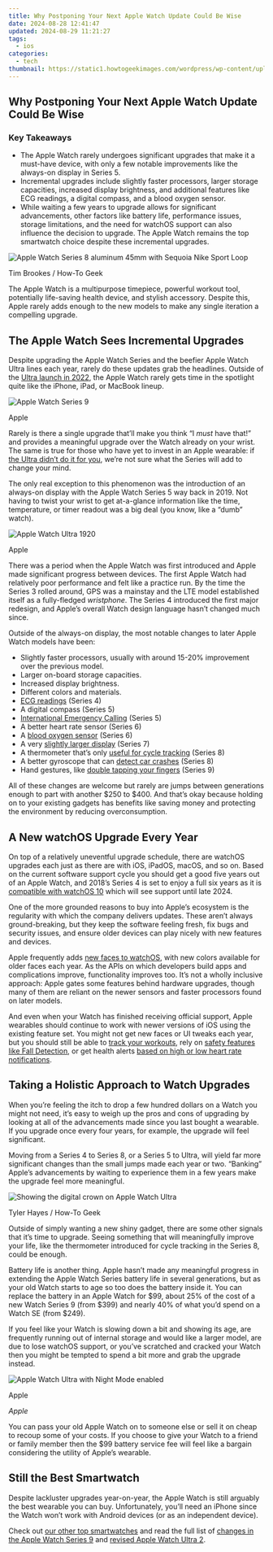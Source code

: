 ```yaml
---
title: Why Postponing Your Next Apple Watch Update Could Be Wise
date: 2024-08-28 12:41:47
updated: 2024-08-29 11:21:27
tags:
  - ios
categories:
  - tech
thumbnail: https://static1.howtogeekimages.com/wordpress/wp-content/uploads/2023/09/applewatches1.jpg
---
```


## Why Postponing Your Next Apple Watch Update Could Be Wise

### Key Takeaways

* The Apple Watch rarely undergoes significant upgrades that make it a must-have device, with only a few notable improvements like the always-on display in Series 5.
* Incremental upgrades include slightly faster processors, larger storage capacities, increased display brightness, and additional features like ECG readings, a digital compass, and a blood oxygen sensor.
* While waiting a few years to upgrade allows for significant advancements, other factors like battery life, performance issues, storage limitations, and the need for watchOS support can also influence the decision to upgrade. The Apple Watch remains the top smartwatch choice despite these incremental upgrades.

![Apple Watch Series 8 aluminum 45mm with Sequoia Nike Sport Loop](https://static1.howtogeekimages.com/wordpress/wp-content/uploads/2023/06/52558897166_b8aee71d82_o.jpg) 

Tim Brookes / How-To Geek

 The Apple Watch is a multipurpose timepiece, powerful workout tool, potentially life-saving health device, and stylish accessory. Despite this, Apple rarely adds enough to the new models to make any single iteration a compelling upgrade.

##  The Apple Watch Sees Incremental Upgrades

 Despite upgrading the Apple Watch Series and the beefier Apple Watch Ultra lines each year, rarely do these updates grab the headlines. Outside of the [Ultra launch in 2022](https://techidaily.com/different-methods-for-resetting-realme-c33-2023-phones-with-screen-locked-and-not-drfone-by-drfone-reset-android-reset-android/), the Apple Watch rarely gets time in the spotlight quite like the iPhone, iPad, or MacBook lineup.

![Apple Watch Series 9](https://static1.howtogeekimages.com/wordpress/wp-content/uploads/2023/09/watch.jpg) 

Apple

 Rarely is there a single upgrade that’ll make you think “I _must_ have that!” and provides a meaningful upgrade over the Watch already on your wrist. The same is true for those who have yet to invest in an Apple wearable: if [the Ultra didn’t do it for you](https://extra-approaches.techidaily.com/2024-approved-picsart-edge-bringing-facial-movement-into-the-digital-realm/), we’re not sure what the Series will add to change your mind.

 The only real exception to this phenomenon was the introduction of an always-on display with the Apple Watch Series 5 way back in 2019\. Not having to twist your wrist to get at-a-glance information like the time, temperature, or timer readout was a big deal (you know, like a “dumb” watch).

![Apple Watch Ultra 1920](https://static1.howtogeekimages.com/wordpress/wp-content/uploads/2022/09/c35ee791.jpg) 

Apple

 There was a period when the Apple Watch was first introduced and Apple made significant progress between devices. The first Apple Watch had relatively poor performance and felt like a practice run. By the time the Series 3 rolled around, GPS was a mainstay and the LTE model established itself as a fully-fledged _wristphone_. The Series 4 introduced the first major redesign, and Apple’s overall Watch design language hasn’t changed much since.

 Outside of the always-on display, the most notable changes to later Apple Watch models have been:

* Slightly faster processors, usually with around 15-20% improvement over the previous model.
* Larger on-board storage capacities.
* Increased display brightness.
* Different colors and materials.
* [ECG readings](https://youtube-blog.techidaily.com/ed-reliable-steps-toward-attaining-safe-and-ethical-one-million-follower-status-for-2024/) (Series 4)
* A digital compass (Series 5)
* [International Emergency Calling](https://extra-lessons.techidaily.com/updated-benq-sw320-4k-315-inch-monitor-review/) (Series 5)
* A better heart rate sensor (Series 6)
* A [blood oxygen sensor](https://extra-guidance.techidaily.com/seamlessly-integrate-pip-on-microsoft-edge-for-2024/) (Series 6)
* A very [slightly larger display](https://on-screen-recording.techidaily.com/new-2024-approved-best-solutions-to-record-video-without-sound/) (Series 7)
* A thermometer that’s only [useful for cycle tracking](https://apple-account.techidaily.com/in-2024-detailed-guide-on-removing-apple-iphone-12-mini-activation-lock-without-previous-owner-by-drfone-ios/) (Series 8)
* A better gyroscope that can [detect car crashes](https://techno-recovery.techidaily.com/the-ultimate-fix-for-when-windows-cant-find-d3dx925dll/) (Series 8)
* Hand gestures, like [double tapping your fingers](https://unlock-android.techidaily.com/in-2024-forgotten-the-voicemail-password-of-vivo-s18-try-these-fixes-by-drfone-android/) (Series 9)

 All of these changes are welcome but rarely are jumps between generations enough to part with another $250 to $400\. And that’s okay because holding on to your existing gadgets has benefits like saving money and protecting the environment by reducing overconsumption.

##  A New watchOS Upgrade Every Year

 On top of a relatively uneventful upgrade schedule, there are watchOS upgrades each just as there are with iOS, iPadOS, macOS, and so on. Based on the current software support cycle you should get a good five years out of an Apple Watch, and 2018’s Series 4 is set to enjoy a full six years as it is [compatible with watchOS 10](https://facebook-video-content.techidaily.com/updated-2024-approved-high-end-fb-photo-and-film-artist-free-access/) which will see support until late 2024.

 One of the more grounded reasons to buy into Apple’s ecosystem is the regularity with which the company delivers updates. These aren’t always ground-breaking, but they keep the software feeling fresh, fix bugs and security issues, and ensure older devices can play nicely with new features and devices.

 Apple frequently adds [new faces to watchOS](https://buynow-tips.techidaily.com/holy-stones-toy-racer-the-ultimate-family-friendly-review-for-cartoon-race-cars/), with new colors available for older faces each year. As the APIs on which developers build apps and complications improve, functionality improves too. It’s not a wholly inclusive approach: Apple gates some features behind hardware upgrades, though many of them are reliant on the newer sensors and faster processors found on later models.

 And even when your Watch has finished receiving official support, Apple wearables should continue to work with newer versions of iOS using the existing feature set. You might not get new faces or UI tweaks each year, but you should still be able to [track your workouts](https://article-tips.techidaily.com/new-2024-approved-crafting-gentle-sound-declines-with-logic-pro/), rely on [safety features like Fall Detection](https://visual-screen-recording.techidaily.com/new-zoom-room-basics-for-newbies/), or get health alerts [based on high or low heart rate notifications](https://extra-lessons.techidaily.com/updated-benq-sw320-4k-315-inch-monitor-review/).

##  Taking a Holistic Approach to Watch Upgrades

 When you’re feeling the itch to drop a few hundred dollars on a Watch you might not need, it’s easy to weigh up the pros and cons of upgrading by looking at all of the advancements made since you last bought a wearable. If you upgrade once every four years, for example, the upgrade will feel significant.

 Moving from a Series 4 to Series 8, or a Series 5 to Ultra, will yield far more significant changes than the small jumps made each year or two. “Banking” Apple’s advancements by waiting to experience them in a few years make the upgrade feel more meaningful.

![Showing the digital crown on Apple Watch Ultra](https://static1.howtogeekimages.com/wordpress/wp-content/uploads/wm/2023/07/4ccb7153-2fd7-4b57-b022-da2e6b7f26fc-1.JPG) 

Tyler Hayes / How-To Geek

 Outside of simply wanting a new shiny gadget, there are some other signals that it’s time to upgrade. Seeing something that will meaningfully improve your life, like the thermometer introduced for cycle tracking in the Series 8, could be enough.

 Battery life is another thing. Apple hasn’t made any meaningful progress in extending the Apple Watch Series battery life in several generations, but as your old Watch starts to age so too does the battery inside it. You can replace the battery in an Apple Watch for $99, about 25% of the cost of a new Watch Series 9 (from $399) and nearly 40% of what you’d spend on a Watch SE (from $249).

 If you feel like your Watch is slowing down a bit and showing its age, are frequently running out of internal storage and would like a larger model, are due to lose watchOS support, or you’ve scratched and cracked your Watch then you might be tempted to spend a bit more and grab the upgrade instead.

![Apple Watch Ultra with Night Mode enabled](https://static1.howtogeekimages.com/wordpress/wp-content/uploads/2022/09/5a4fd189.jpg) 

Apple

_Apple_

 You can pass your old Apple Watch on to someone else or sell it on cheap to recoup some of your costs. If you choose to give your Watch to a friend or family member then the $99 battery service fee will feel like a bargain considering the utility of Apple’s wearable.

##  Still the Best Smartwatch

 Despite lackluster upgrades year-on-year, the Apple Watch is still arguably the best wearable you can buy. Unfortunately, you’ll need an iPhone since the Watch won’t work with Android devices (or as an independent device).

 Check out [our other top smartwatches](https://pokemon-go-android.techidaily.com/can-i-use-itools-gpx-file-to-catch-the-rare-pokemon-on-poco-f5-5g-drfone-by-drfone-virtual-android/) and read the full list of [changes in the Apple Watch Series 9](https://unlock-android.techidaily.com/in-2024-forgotten-the-voicemail-password-of-vivo-s18-try-these-fixes-by-drfone-android/) and [revised Apple Watch Ultra 2](https://driver-download.techidaily.com/latest-amd-rx-6800-driver-download-for-windows-users-windows-111087/).

<ins class="adsbygoogle"
     style="display:block"
     data-ad-format="autorelaxed"
     data-ad-client="ca-pub-7571918770474297"
     data-ad-slot="1223367746"></ins>



<ins class="adsbygoogle"
     style="display:block"
     data-ad-client="ca-pub-7571918770474297"
     data-ad-slot="8358498916"
     data-ad-format="auto"
     data-full-width-responsive="true"></ins>
